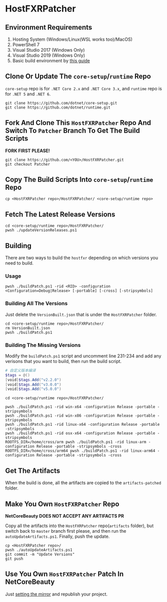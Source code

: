 # HostFXRPatcher

## Environment Requirements
1. Hosting System (Windows/Linux(WSL works too)/MacOS)
2. PowerShell 7
3. Visual Studio 2017 (Windows Only)
4. Visual Studio 2019 (Windows Only)
5. Basic build environment by [this guide](https://github.com/dotnet/runtime/blob/main/docs/workflow/README.md)

## Clone Or Update The `core-setup`/`runtime` Repo

`core-setup` repo is for `.NET Core 2.x` and `.NET Core 3.x`, and `runtime` repo is for `.NET 5` and `.NET 6`.
```shell
git clone https://github.com/dotnet/core-setup.git
git clone https://github.com/dotnet/runtime.git
```

## Fork And Clone This `HostFXRPatcher` Repo And Switch To `Patcher` Branch To Get The Build Scripts

**FORK FIRST PLEASE!**

```shell
git clone https://github.com/<YOU>/HostFXRPatcher.git
git checkout Patcher
```

## Copy The Build Scripts Into `core-setup`/`runtime` Repo

```shell
cp <HostFXRPatcher repo>/HostFXRPatcher/ <core-setup/runtime repo>
```

## Fetch The Latest Release Versions

```shell
cd <core-setup/runtime repo>/HostFXRPatcher/
pwsh ./updateVersionReleases.ps1
```

## Building
There are two ways to build the `hostfxr` depending on which versions you need to build.

### Usage

```shell
pwsh ./buildPatch.ps1 -rid <RID> -configuration <Configuration=Debug|Release> [-portable] [-cross] [-stripsymbols]
```

### Building All The Versions
Just delete the `VersionBuilt.json` that is under the `HostFXRPatcher` folder.

```shell
cd <core-setup/runtime repo>/HostFXRPatcher/
rm VersionBuilt.json
pwsh ./buildPatch.ps1
```

### Building The Missing Versions
Modify the `buildPatch.ps1` script and uncomment line 231-234 and add any verisons that you want to build, then run the build script.

```powershell
# 自定义版本编译
$tags = @()
[void]$tags.Add("v2.2.0")
[void]$tags.Add("v3.0.0")
[void]$tags.Add("v5.0.0")
```

```shell
cd <core-setup/runtime repo>/HostFXRPatcher/

pwsh ./buildPatch.ps1 -rid win-x64 -configuration Release -portable -stripsymbols
pwsh ./buildPatch.ps1 -rid win-x86 -configuration Release -portable -stripsymbols
pwsh ./buildPatch.ps1 -rid linux-x64 -configuration Release -portable -stripsymbols
pwsh ./buildPatch.ps1 -rid osx-x64 -configuration Release -portable -stripsymbols
ROOTFS_DIR=/home/cross/arm pwsh ./buildPatch.ps1 -rid linux-arm -configuration Release -portable -stripsymbols -cross
ROOTFS_DIR=/home/cross/arm64 pwsh ./buildPatch.ps1 -rid linux-arm64 -configuration Release -portable -stripsymbols -cross
```

## Get The Artifacts
When the build is done, all the artifacts are copied to the `artifacts-patched` folder.

## Make You Own `HostFXRPatcher` Repo
**NetCoreBeauty DOES NOT ACCEPT ANY ARTIFACTS PR**

Copy all the artifacts into the `HostFXRPatcher` repo(`artifacts` folder), but switch back to `master` branch first please, and then run the `autoUpdateArtifacts.ps1`. Finally, push the update.
```shell
cp <HostFXRPatcher repo>/
pwsh ./autoUpdateArtifacts.ps1
git commit -m "Update Versions"
git push
```

## Use You Own `HostFXRPatcher` Patch In NetCoreBeauty
Just [setting the mirror](https://github.com/nulastudio/netcorebeauty#mirror) and republish your project.
